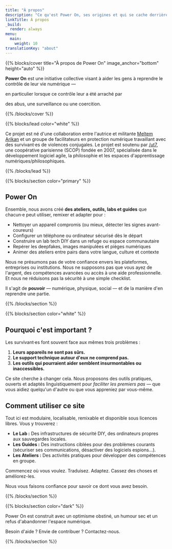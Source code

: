 ```yaml
---
title: "À propos"
description: "Ce qu'est Power On, ses origines et qui se cache derrière"
linkTitle: À propos
_build:
  render: always
menu:
  main:
    weight: 10
translationKey: "about"
---
```



{{% blocks/cover title="À propos de Power On" image_anchor="bottom" height="auto" %}}

**Power On** est une initiative collective visant à aider les gens à reprendre le contrôle de leur vie numérique — 

en particulier lorsque ce contrôle leur a été arraché par 

des abus, une surveillance ou une coercition.  

{{% /blocks/cover %}}

{{% blocks/lead color="white" %}}

Ce projet est né d'une collaboration entre l'autrice et militante [Meltem Arikan](https://www.meltemarikan.com/) et un groupe de facilitateurs en protection numérique travaillant avec des survivant·es de violences conjugales. Le projet est soutenu par [/ut7](https://ut7.fr/), une coopérative parisienne (SCOP) fondée en 2007, spécialisée dans le développement logiciel agile, la philosophie et les espaces d'apprentissage numériques/philosophiques.    

{{% /blocks/lead %}}

{{% blocks/section color="primary" %}}

## Power On

Ensemble, nous avons créé **des ateliers, outils, labs et guides** que chacun·e peut utiliser, remixer et adapter pour :  

- Nettoyer un appareil compromis (ou mieux, détecter les signes avant-coureurs)  
- Configurer un téléphone ou ordinateur sécurisé dès le départ  
- Construire un lab tech DIY dans un refuge ou espace communautaire  
- Repérer les deepfakes, images manipulées et pièges numériques  
- Animer des ateliers entre pairs dans votre langue, culture et contexte  

Nous ne présumons pas de votre confiance envers les plateformes, entreprises ou institutions. Nous ne supposons pas que vous ayez de l'argent, des compétences avancées ou accès à une aide professionnelle. Et nous ne réduisons pas la sécurité à une simple checklist.  

Il s'agit de **pouvoir** — numérique, physique, social — et de la manière d'en reprendre une partie.  

{{% /blocks/section %}}

{{% blocks/section color="white" %}}

## Pourquoi c'est important ?  

Les survivant·es font souvent face aux mêmes trois problèmes :  

1. **Leurs appareils ne sont pas sûrs.**  
2. **Le support technique autour d'eux ne comprend pas.**  
3. **Les outils qui pourraient aider semblent insurmontables ou inaccessibles.**  

Ce site cherche à changer cela. Nous proposons des outils pratiques, ouverts et adaptés linguistiquement pour *faciliter les premiers pas* — que vous aidiez quelqu'un d'autre ou que vous appreniez par vous-même.  

## Comment utiliser ce site  

Tout ici est modulaire, localisable, remixable et disponible sous licences libres. Vous y trouverez :  

- **Le Lab :** Des infrastructures de sécurité DIY, des ordinateurs propres aux sauvegardes locales.  
- **Les Guides :** Des instructions ciblées pour des problèmes courants (sécuriser ses communications, désactiver des logiciels espions...).  
- **Les Ateliers :** Des activités pratiques pour développer des compétences en groupe.  

Commencez où vous voulez. Traduisez. Adaptez. Cassez des choses et améliorez-les.  

Nous vous faisons confiance pour savoir ce dont vous avez besoin.  

{{% /blocks/section %}}

{{% blocks/section color="dark" %}}

Power On est construit avec un optimisme obstiné, un humour sec et un refus d'abandonner l'espace numérique.  

Besoin d'aide ? Envie de contribuer ? Contactez-nous. 

{{% /blocks/section %}}

